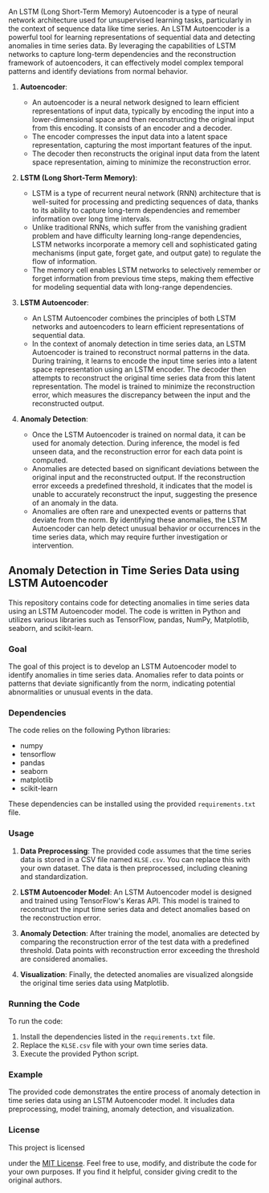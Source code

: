 An LSTM (Long Short-Term Memory) Autoencoder is a type of neural network architecture used for unsupervised learning tasks, particularly in the context of sequence data like time series. An LSTM Autoencoder is a powerful tool for learning representations of sequential data and detecting anomalies in time series data. By leveraging the capabilities of LSTM networks to capture long-term dependencies and the reconstruction framework of autoencoders, it can effectively model complex temporal patterns and identify deviations from normal behavior.

1. **Autoencoder**:
   - An autoencoder is a neural network designed to learn efficient representations of input data, typically by encoding the input into a lower-dimensional space and then reconstructing the original input from this encoding. It consists of an encoder and a decoder.
   - The encoder compresses the input data into a latent space representation, capturing the most important features of the input.
   - The decoder then reconstructs the original input data from the latent space representation, aiming to minimize the reconstruction error.

2. **LSTM (Long Short-Term Memory)**:
   - LSTM is a type of recurrent neural network (RNN) architecture that is well-suited for processing and predicting sequences of data, thanks to its ability to capture long-term dependencies and remember information over long time intervals.
   - Unlike traditional RNNs, which suffer from the vanishing gradient problem and have difficulty learning long-range dependencies, LSTM networks incorporate a memory cell and sophisticated gating mechanisms (input gate, forget gate, and output gate) to regulate the flow of information.
   - The memory cell enables LSTM networks to selectively remember or forget information from previous time steps, making them effective for modeling sequential data with long-range dependencies.

3. **LSTM Autoencoder**:
   - An LSTM Autoencoder combines the principles of both LSTM networks and autoencoders to learn efficient representations of sequential data.
   - In the context of anomaly detection in time series data, an LSTM Autoencoder is trained to reconstruct normal patterns in the data. During training, it learns to encode the input time series into a latent space representation using an LSTM encoder. The decoder then attempts to reconstruct the original time series data from this latent representation. The model is trained to minimize the reconstruction error, which measures the discrepancy between the input and the reconstructed output.

4. **Anomaly Detection**:
   - Once the LSTM Autoencoder is trained on normal data, it can be used for anomaly detection. During inference, the model is fed unseen data, and the reconstruction error for each data point is computed.
   - Anomalies are detected based on significant deviations between the original input and the reconstructed output. If the reconstruction error exceeds a predefined threshold, it indicates that the model is unable to accurately reconstruct the input, suggesting the presence of an anomaly in the data.
   - Anomalies are often rare and unexpected events or patterns that deviate from the norm. By identifying these anomalies, the LSTM Autoencoder can help detect unusual behavior or occurrences in the time series data, which may require further investigation or intervention.


## Anomaly Detection in Time Series Data using LSTM Autoencoder

This repository contains code for detecting anomalies in time series data using an LSTM Autoencoder model. The code is written in Python and utilizes various libraries such as TensorFlow, pandas, NumPy, Matplotlib, seaborn, and scikit-learn.

### Goal

The goal of this project is to develop an LSTM Autoencoder model to identify anomalies in time series data. Anomalies refer to data points or patterns that deviate significantly from the norm, indicating potential abnormalities or unusual events in the data.

### Dependencies

The code relies on the following Python libraries:
- numpy
- tensorflow
- pandas
- seaborn
- matplotlib
- scikit-learn

These dependencies can be installed using the provided `requirements.txt` file.

### Usage

1. **Data Preprocessing**: The provided code assumes that the time series data is stored in a CSV file named `KLSE.csv`. You can replace this with your own dataset. The data is then preprocessed, including cleaning and standardization.

2. **LSTM Autoencoder Model**: An LSTM Autoencoder model is designed and trained using TensorFlow's Keras API. This model is trained to reconstruct the input time series data and detect anomalies based on the reconstruction error.

3. **Anomaly Detection**: After training the model, anomalies are detected by comparing the reconstruction error of the test data with a predefined threshold. Data points with reconstruction error exceeding the threshold are considered anomalies.

4. **Visualization**: Finally, the detected anomalies are visualized alongside the original time series data using Matplotlib.

### Running the Code

To run the code:

1. Install the dependencies listed in the `requirements.txt` file.
2. Replace the `KLSE.csv` file with your own time series data.
3. Execute the provided Python script.

### Example

The provided code demonstrates the entire process of anomaly detection in time series data using an LSTM Autoencoder model. It includes data preprocessing, model training, anomaly detection, and visualization.

### License

This project is licensed

 under the [MIT License](https://opensource.org/licenses/MIT). Feel free to use, modify, and distribute the code for your own purposes. If you find it helpful, consider giving credit to the original authors.
